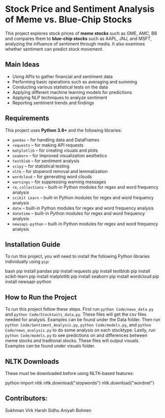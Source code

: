 #  Stock Price and Sentiment Analysis of Meme vs. Blue-Chip Stocks

This project explores stock prices of **meme stocks** such as GME, AMC, BB and compares them to **blue-chip stocks** such as AAPL, JNJ, and MSFT, analyzing the influence of sentiment through media. It also examines whether sentiment can predict stock movement.



##  Main Ideas

- Using APIs to gather financial and sentiment data  
- Performing basic operations such as averaging and summing  
- Conducting various statistical tests on the data  
- Applying different machine learning models for predictions  
- Applying NLP techniques to analyze sentiment  
- Reporting sentiment trends and findings  



## Requirements

This project uses **Python 3.8+** and the following libraries:

- `pandas` – for handling data and DataFrames  
- `requests` – for making API requests  
- `matplotlib` – for creating visuals and plots  
- `seaborn` – for improved visualization aesthetics  
- `textblob` – for sentiment analysis  
- `scipy` – for statistical testing  
- `nltk` – for stopword removal and lemmatization  
- `wordcloud` – for generating word clouds  
- `warnings` – for suppressing warning messages  
- `re`, `collections` – built-in Python modules for regex and word frequency analysis  
- `scikit Learn`  – built-in Python modules for regex and word frequency analysis
- `date`  – built-in Python modules for regex and word frequency analysis
- `datetime`  – built-in Python modules for regex and word frequency analysis
- `newsapi-python`  – built-in Python modules for regex and word frequency analysis




## Installation Guide

To run this project, you will need to install the following Python libraries individually using `pip`:

bash
pip install pandas
pip install requests
pip install textblob
pip install scikit-learn
pip install matplotlib
pip install seaborn
pip install wordcloud
pip install newsapi-python 


## How to Run the Project

To run this project follow these steps. First run `python Code/news_data.py` and `python Code/Stocktwits_data.py`. These files will get the csv files needed for analysis. Examples can be found under the Data folder. Then run `python Code/Sentiment_Analysis.py`, `python Code/models.py`, and `python Code/news_analysis.py` to do some analysis on each stocktype. Lastly, run `python Code/models.py` to see predictions on and differences between meme stocks and tradtional stocks. These files will output visuals. Examples can be found under visuals folder.


## NLTK Downloads
These must be downloaded before using NLTK-based features:

python
import nltk
nltk.download("stopwords")
nltk.download("wordnet")


 ## Contributors:
 Sukhman Virk
 Harsh Sidhu
Aniyah Bohnen
